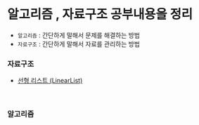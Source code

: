 # 알고리즘 , 자료구조 공부내용을 정리
- `알고리즘` : 간단하게 말해서 문제를 해결하는 방법
- `자료구조` : 간단하게 말해서 자료를 관리하는 방법

### 자료구조
- [선형 리스트 (LinearList)](https://github.com/KIMHUEMANG/Algorithm-DataStructures/blob/master/%EC%9E%90%EB%A3%8C%EA%B5%AC%EC%A1%B0/LinearList.md)


<br>

### 알고리즘